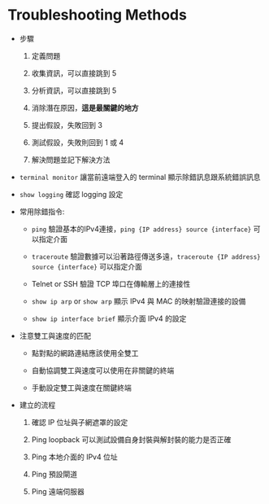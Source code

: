# Troubleshooting Methods

+ 步驟

  1. 定義問題

  2. 收集資訊，可以直接跳到 5

  3. 分析資訊，可以直接跳到 5

  4. 消除潛在原因，**這是最關鍵的地方**

  5. 提出假設，失敗回到 3

  6. 測試假設，失敗則回到 1 或 4

  7. 解決問題並記下解決方法

+ `terminal monitor` 讓當前遠端登入的 terminal 顯示除錯訊息跟系統錯誤訊息

+ `show logging` 確認 logging 設定

+ 常用除錯指令:

  + `ping` 驗證基本的IPv4連接，`ping {IP address} source {interface}` 可以指定介面

  + `traceroute` 驗證數據可以沿著路徑傳送多遠，`traceroute {IP address} source {interface}` 可以指定介面

  + Telnet or SSH 驗證 TCP 埠口在傳輸層上的連接性

  + `show ip arp` or `show arp` 顯示 IPv4 與 MAC 的映射驗證連接的設備

  + `show ip interface brief` 顯示介面 IPv4 的設定
  
+ 注意雙工與速度的匹配

  + 點對點的網路連結應該使用全雙工

  + 自動協調雙工與速度可以使用在非關鍵的終端

  + 手動設定雙工與速度在關鍵終端

+ 建立的流程

  1. 確認 IP 位址與子網遮罩的設定

  2. Ping loopback 可以測試設備自身封裝與解封裝的能力是否正確

  3. Ping 本地介面的 IPv4 位址

  4. Ping 預設閘道

  5. Ping 遠端伺服器
